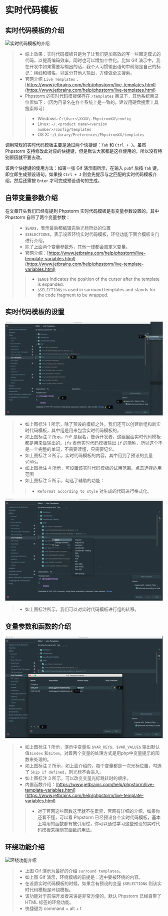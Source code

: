 # 实时代码模板

## 实时代码模板的介绍

![&#x5B9E;&#x65F6;&#x4EE3;&#x7801;&#x6A21;&#x677F;&#x7684;&#x4ECB;&#x7ECD;](../../.gitbook/assets/xvii-a-live-templates-introduce-1.gif)

> * 综上效果：实时代码模板只是为了让我们更加高效的写一些固定模式的代码，以提高编码效率，同时也可以增加个性化。比如 Gif 演示中，我在开发中如果需要写输出的话，我个人习惯输出语句中前缀是自己的标记：横线和域名，以区分其他人输出，方便做全文搜索。
> * 官网介绍 `Live Templates`：[https://www.jetbrains.com/help/phpstorm/live-templates.html](https://www.jetbrains.com/help/phpstorm/live-templates.html)
> * Phpstorm 的实时代码模板保存在 `/templates` 目录下，其他系统目录位置如下：（因为目录名在各个系统上是一致的，建议用硬盘搜索工具搜索即可）
>
> > * Windows: `C:\Users\XXXX\.PhpstromXX\config`
> > * Linux: `~/.<product name><version number>/config/templates`
> > * OS X: `~/Library/Preferences/PhpstromXX/templates`

调用常规的实时代码模板主要是通过两个快捷键：`Tab` 和 `Ctrl + J`。虽然 Phpstorm 支持修改此对应的快捷键，但是默认大家都是这样使用的，所以没有特别原因就不要去改。

该两个快捷键的使用方法：如第一张 Gif 演示图所示，在输入 `pubf` 后按 `Tab` 键，即立即生成预设语句。如果按 `Ctrl + J` 则会先提示与之匹配的实时代码模板介绍，然后还需按 `Enter` 才可完成预设语句的生成。

## 自带变量参数介绍

在文章开头我们已经有提到 Phpstorm 实时代码模板是有变量参数设置的，其中 Phpstorm 自带了两个变量参数：

> * `$END$`，表示最后都编辑完后光标所处的位置
> * `$SELECTION$`，表示设置环绕实时代码模板，环绕功能下面会模板专门进行介绍。
> * 除了上面两个变量参数外，其他一律都会自定义变量。
> * 官网介绍：[https://www.jetbrains.com/help/phpstorm/live-template-variables.html](https://www.jetbrains.com/help/phpstorm/live-template-variables.html)
>
> > * `$END$` indicates the position of the cursor after the template is expanded.
> > * `$SELECTION$` is used in surround templates and stands for the code fragment to be wrapped.

## 实时代码模板的设置

![&#x5B9E;&#x65F6;&#x4EE3;&#x7801;&#x6A21;&#x677F;&#x7684;&#x8BBE;&#x7F6E;](../../.gitbook/assets/xvii-b-live-templates-settings-1.jpg)

> * 如上图标注 1 所示，除了预设的模板之外，我们还可以创建新组和新实时代码模板，其中组是用来包含实时代码模板的。
> * 如上图标注 2 所示，`PHP` 是组名，告诉开发者，这组里面实时代码模板都是用来做输出的。`ifs` 表示实时代码模板输出 `if` 的简称，所以这个不是一个完整的单词，不需要读懂，只需要记忆。
> * 如上图标注 3 所示，实时代码模板的内容，其中用到了预设的变量 `$END$`。 
> * 如上图标注 4 所示，可设置该实时代码模板的试用范围。点击选择适用范围
> * 如上图标注 5 所示，勾选了辅助的功能：
>
> > * `Reformat according to style` 对生成的代码进行格式化。

![&#x5B9E;&#x65F6;&#x4EE3;&#x7801;&#x6A21;&#x677F;&#x7684;&#x8BBE;&#x7F6E;](../../.gitbook/assets/xvii-b-live-templates-settings-2.jpg)

> * 如上图标注所示，我们可以对实时代码模板进行组的转移。

## 变量参数和函数的介绍

![&#x53D8;&#x91CF;&#x53C2;&#x6570;&#x548C;&#x51FD;&#x6570;&#x7684;&#x4ECB;&#x7ECD;](../../.gitbook/assets/xvii-c-live-templates-variables-settings-1.jpg)

> * 如上图标注 1 所示，演示中变量名 `$VAR_KEY$`、`$VAR_VALUE$` 输出默认值`$index` 和`$item`，对着两个变量的处理方式是用php中变量提示的函数来处理的。
> * 如上图标注 2 所示，如上面介绍的，每个变量都是一次光标位置，勾选了 `Skip if defined`，则光标不会进入。 
> * 如上图标注 3 所示，可以改变变量光标跳转时的顺序。
> * 内置函数介绍：[https://www.jetbrains.com/help/phpstorm/live-template-variables.html](https://www.jetbrains.com/help/phpstorm/live-template-variables.html)
>
> > * 对于官网这些函数这里就不在累赘，官网有详细的介绍，如果你还看不懂，可以看 Phpstorm 已经预设各个实时代码模板，基本上常用的函数都有被引用过，你可以通过学习这些预设的实时代码模板来揣测其函数的用法。

## 环绕功能介绍

![&#x73AF;&#x7ED5;&#x529F;&#x80FD;&#x4ECB;&#x7ECD;](../../.gitbook/assets/xvii-d-live-templates-surround-settings-1.gif)

> * 上图 Gif 演示为最好的介绍 `surround templates`。
> * 如上图 Gif 演示，环绕模板的前提是：选中要被环绕的内容。
> * 在设置实时代码模板的时候，如果含有预设的变量 `$SELECTION$` 则该实时代码模板是环绕模板。
> * 该功能对于前端开发者来讲是非常方便的，默认 Phpstorm 已经自带了 HTML 标签的环绕功能。
> * 快捷键为 command + alt + t

